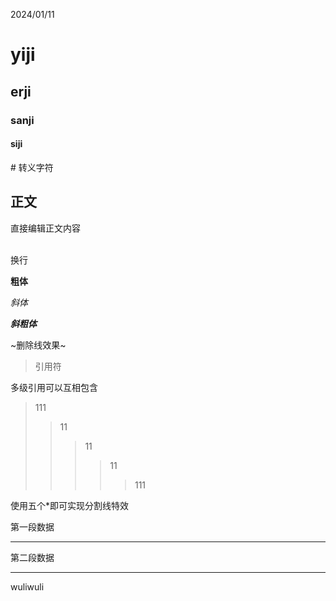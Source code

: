 2024/01/11
# yiji
## erji
### sanji
#### siji

\# 转义字符

## 正文
直接编辑正文内容

<br> 换行

**粗体**

*斜体*

***斜粗体***

~删除线效果~
>引用符

多级引用可以互相包含
>111
>>11
>>>11
>>>>11
>>>>>111

使用五个\*即可实现分割线特效

第一段数据

*****

第二段数据

*****

wuliwuli



